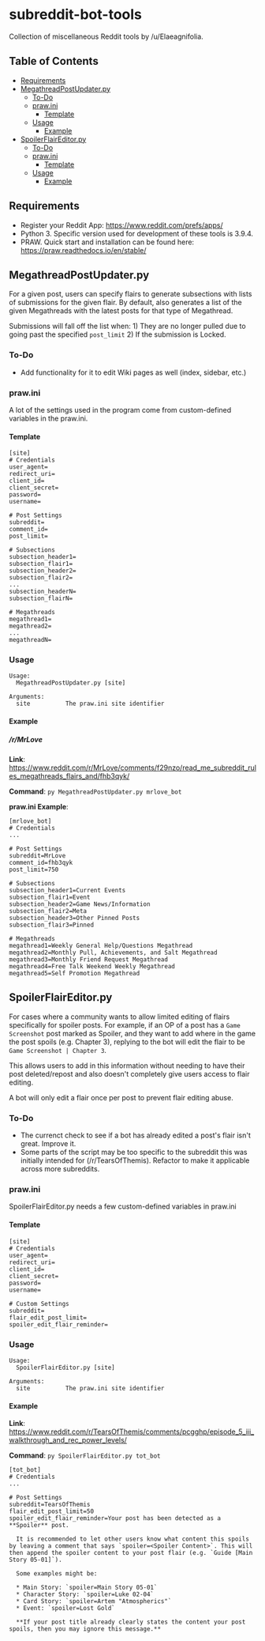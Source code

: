 # subreddit-bot-tools
Collection of miscellaneous Reddit tools by /u/Elaeagnifolia.

## Table of Contents
* [Requirements](#requirements)
* [MegathreadPostUpdater.py](#megathreadpostupdaterpy)
    * [To-Do](#to-do)
    * [praw.ini](#prawini)
        * [Template](#template)
    * [Usage](#usage)
        * [Example](#example)
* [SpoilerFlairEditor.py](#spoilerflaireditorpy)
    * [To-Do](#to-do-1)
    * [praw.ini](#prawini-1)
        * [Template](#template)
    * [Usage](#usage)
        * [Example](#example)

## Requirements

* Register your Reddit App: https://www.reddit.com/prefs/apps/
* Python 3. Specific version used for development of these tools is 3.9.4.
* PRAW. Quick start and installation can be found here: https://praw.readthedocs.io/en/stable/

## MegathreadPostUpdater.py
For a given post, users can specify flairs to generate subsections with lists of submissions for the given flair. By default, also generates a list of the given Megathreads with the latest posts for that type of Megathread.

Submissions will fall off the list when: 1) They are no longer pulled due to going past the specified `post_limit` 2) If the submission is Locked.

### To-Do
* Add functionality for it to edit Wiki pages as well (index, sidebar, etc.)

### praw.ini
A lot of the settings used in the program come from custom-defined variables in the praw.ini.

#### Template
```
[site]
# Credentials
user_agent=
redirect_uri=
client_id=
client_secret=
password=
username=

# Post Settings
subreddit=
comment_id=
post_limit=

# Subsections
subsection_header1=
subsection_flair1=
subsection_header2=
subsection_flair2=
...
subsection_headerN=
subsection_flairN=

# Megathreads
megathread1=
megathread2=
...
megathreadN=
```

### Usage
```
Usage:
  MegathreadPostUpdater.py [site]

Arguments:
  site          The praw.ini site identifier
```

#### Example

##### /r/MrLove

**Link**: https://www.reddit.com/r/MrLove/comments/f29nzo/read_me_subreddit_rules_megathreads_flairs_and/fhb3qyk/

**Command**: `py MegathreadPostUpdater.py mrlove_bot`

**praw.ini Example**:
```
[mrlove_bot]
# Credentials
...

# Post Settings
subreddit=MrLove
comment_id=fhb3qyk
post_limit=750

# Subsections
subsection_header1=Current Events
subsection_flair1=Event
subsection_header2=Game News/Information
subsection_flair2=Meta
subsection_header3=Other Pinned Posts
subsection_flair3=Pinned

# Megathreads
megathread1=Weekly General Help/Questions Megathread
megathread2=Monthly Pull, Achievements, and Salt Megathread
megathread3=Monthly Friend Request Megathread
megathread4=Free Talk Weekend Weekly Megathread
megathread5=Self Promotion Megathread
```

## SpoilerFlairEditor.py
For cases where a community wants to allow limited editing of flairs specifically for spoiler posts. For example, if an OP of a post has a `Game Screenshot` post marked as Spoiler, and they want to add where in the game the post spoils (e.g. Chapter 3), replying to the bot will edit the flair to be `Game Screenshot | Chapter 3`.

This allows users to add in this information without needing to have their post deleted/repost and also doesn't completely give users access to flair editing.

A bot will only edit a flair once per post to prevent flair editing abuse.

### To-Do
* The currenct check to see if a bot has already edited a post's flair isn't great. Improve it.
* Some parts of the script may be too specific to the subreddit this was initially intended for (/r/TearsOfThemis). Refactor to make it applicable across more subreddits.

### praw.ini
SpoilerFlairEditor.py needs a few custom-defined variables in praw.ini

#### Template
```
[site]
# Credentials
user_agent=
redirect_uri=
client_id=
client_secret=
password=
username=

# Custom Settings
subreddit=
flair_edit_post_limit=
spoiler_edit_flair_reminder=
```

### Usage
```
Usage:
  SpoilerFlairEditor.py [site]

Arguments:
  site          The praw.ini site identifier
```

#### Example

**Link**: https://www.reddit.com/r/TearsOfThemis/comments/pcgghp/episode_5_iii_walkthrough_and_rec_power_levels/

**Command**: `py SpoilerFlairEditor.py tot_bot`

```
[tot_bot]
# Credentials
...

# Post Settings
subreddit=TearsOfThemis
flair_edit_post_limit=50
spoiler_edit_flair_reminder=Your post has been detected as a **Spoiler** post.

  It is recommended to let other users know what content this spoils by leaving a comment that says `spoiler=<Spoiler Content>`. This will then append the spoiler content to your post flair (e.g. `Guide [Main Story 05-01]`).

  Some examples might be:

  * Main Story: `spoiler=Main Story 05-01`
  * Character Story: `spoiler=Luke 02-04`
  * Card Story: `spoiler=Artem "Atmospherics"`
  * Event: `spoiler=Lost Gold`

  **If your post title already clearly states the content your post spoils, then you may ignore this message.**
```
